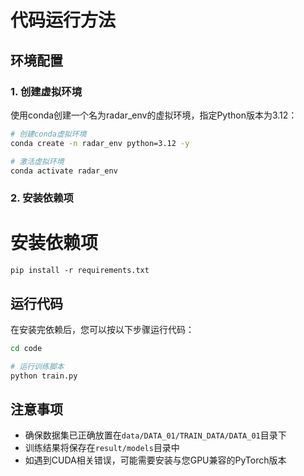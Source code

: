 # 代码运行方法

## 环境配置

### 1. 创建虚拟环境

使用conda创建一个名为radar_env的虚拟环境，指定Python版本为3.12：

```bash
# 创建conda虚拟环境
conda create -n radar_env python=3.12 -y

# 激活虚拟环境
conda activate radar_env
```

### 2. 安装依赖项

# 安装依赖项
```
pip install -r requirements.txt
```

## 运行代码

在安装完依赖后，您可以按以下步骤运行代码：

```bash
cd code

# 运行训练脚本
python train.py
```

## 注意事项

- 确保数据集已正确放置在`data/DATA_01/TRAIN_DATA/DATA_01`目录下
- 训练结果将保存在`result/models`目录中
- 如遇到CUDA相关错误，可能需要安装与您GPU兼容的PyTorch版本


